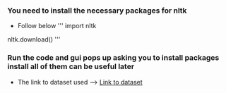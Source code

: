 ### You need to install the necessary packages for nltk
* Follow below
'''
import nltk

nltk.download()
'''
### Run the code and gui pops up asking you to install packages install all of them can be useful later

* The link to dataset used --> 
[Link to dataset](https://www.kaggle.com/datasets/saurabhshahane/twitter-sentiment-dataset)